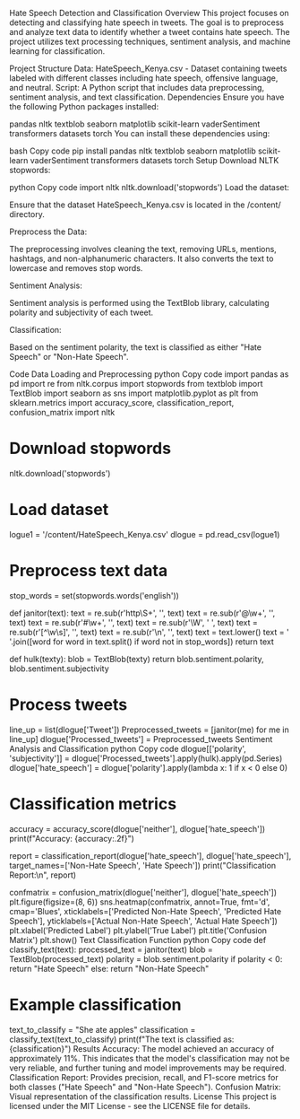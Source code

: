 Hate Speech Detection and Classification
Overview
This project focuses on detecting and classifying hate speech in tweets. The goal is to preprocess and analyze text data to identify whether a tweet contains hate speech. The project utilizes text processing techniques, sentiment analysis, and machine learning for classification.

Project Structure
Data: HateSpeech_Kenya.csv - Dataset containing tweets labeled with different classes including hate speech, offensive language, and neutral.
Script: A Python script that includes data preprocessing, sentiment analysis, and text classification.
Dependencies
Ensure you have the following Python packages installed:

pandas
nltk
textblob
seaborn
matplotlib
scikit-learn
vaderSentiment
transformers
datasets
torch
You can install these dependencies using:

bash
Copy code
pip install pandas nltk textblob seaborn matplotlib scikit-learn vaderSentiment transformers datasets torch
Setup
Download NLTK stopwords:

python
Copy code
import nltk
nltk.download('stopwords')
Load the dataset:

Ensure that the dataset HateSpeech_Kenya.csv is located in the /content/ directory.

Preprocess the Data:

The preprocessing involves cleaning the text, removing URLs, mentions, hashtags, and non-alphanumeric characters. It also converts the text to lowercase and removes stop words.

Sentiment Analysis:

Sentiment analysis is performed using the TextBlob library, calculating polarity and subjectivity of each tweet.

Classification:

Based on the sentiment polarity, the text is classified as either "Hate Speech" or "Non-Hate Speech".

Code
Data Loading and Preprocessing
python
Copy code
import pandas as pd
import re
from nltk.corpus import stopwords
from textblob import TextBlob
import seaborn as sns
import matplotlib.pyplot as plt
from sklearn.metrics import accuracy_score, classification_report, confusion_matrix
import nltk

# Download stopwords
nltk.download('stopwords')

# Load dataset
logue1 = '/content/HateSpeech_Kenya.csv'
dlogue = pd.read_csv(logue1)

# Preprocess text data
stop_words = set(stopwords.words('english'))

def janitor(text):
    text = re.sub(r'http\S+', '', text)
    text = re.sub(r'@\w+', '', text)
    text = re.sub(r'#\w+', '', text)
    text = re.sub(r'\W', ' ', text)
    text = re.sub(r'[^\w\s]', '', text)
    text = re.sub(r'\n', '', text)
    text = text.lower()
    text = ' '.join([word for word in text.split() if word not in stop_words])
    return text

def hulk(texty):
    blob = TextBlob(texty)
    return blob.sentiment.polarity, blob.sentiment.subjectivity

# Process tweets
line_up = list(dlogue['Tweet'])
Preprocessed_tweets = [janitor(me) for me in line_up]
dlogue['Processed_tweets'] = Preprocessed_tweets
Sentiment Analysis and Classification
python
Copy code
dlogue[['polarity', 'subjectivity']] = dlogue['Processed_tweets'].apply(hulk).apply(pd.Series)
dlogue['hate_speech'] = dlogue['polarity'].apply(lambda x: 1 if x < 0 else 0)

# Classification metrics
accuracy = accuracy_score(dlogue['neither'], dlogue['hate_speech'])
print(f"Accuracy: {accuracy:.2f}")

report = classification_report(dlogue['hate_speech'], dlogue['hate_speech'], target_names=['Non-Hate Speech', 'Hate Speech'])
print("Classification Report:\n", report)

confmatrix = confusion_matrix(dlogue['neither'], dlogue['hate_speech'])
plt.figure(figsize=(8, 6))
sns.heatmap(confmatrix, annot=True, fmt='d', cmap='Blues',
            xticklabels=['Predicted Non-Hate Speech', 'Predicted Hate Speech'],
            yticklabels=['Actual Non-Hate Speech', 'Actual Hate Speech'])
plt.xlabel('Predicted Label')
plt.ylabel('True Label')
plt.title('Confusion Matrix')
plt.show()
Text Classification Function
python
Copy code
def classify_text(text):
    processed_text = janitor(text)
    blob = TextBlob(processed_text)
    polarity = blob.sentiment.polarity
    if polarity < 0:
        return "Hate Speech"
    else:
        return "Non-Hate Speech"

# Example classification
text_to_classify = "She ate apples"
classification = classify_text(text_to_classify)
print(f"The text is classified as: {classification}")
Results
Accuracy: The model achieved an accuracy of approximately 11%. This indicates that the model's classification may not be very reliable, and further tuning and model improvements may be required.
Classification Report: Provides precision, recall, and F1-score metrics for both classes ("Hate Speech" and "Non-Hate Speech").
Confusion Matrix: Visual representation of the classification results.
License
This project is licensed under the MIT License - see the LICENSE file for details.

